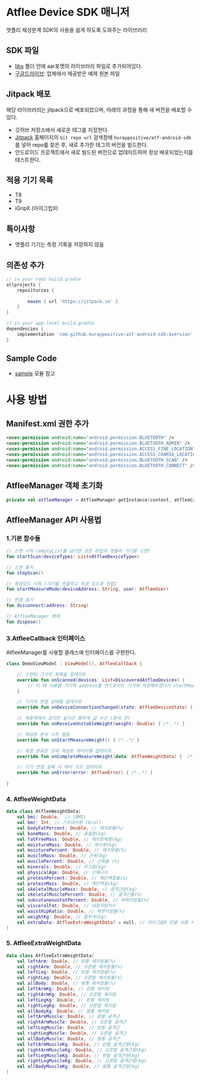 # Atflee Device SDK 매니저
앳플리 체성분계 SDK의 사용을 쉽게 하도록 도와주는 라이브러리

## SDK 파일
- [libs](/atfleesdk/libs) 폴더 안에 aar포멧의 라이브러리 파일로 추가되어있다.
- [구글드라이브](https://drive.google.com/drive/folders/1ytOjlsaynPEWYcKVjd5gXmwRJltnL3yd?usp=sharing_eil_m&ts=63e33b0f): 업체에서 제공받은 예제 원본 파일

## Jitpack 배포
해당 라이브러리는 jitpack으로 배포되었으며, 아래의 과정을 통해 새 버전을 배포할 수 있다.
- 깃허브 저장소에서 새로운 태그를 지정한다.
- [Jitpack](https://jitpack.io/) 홈페이지의 `Git repo url` 검색창에 `huraypositive/atf-android-sdk`를 넣어 repo를 찾은 후, 새로 추가한 태그의 버전을 빌드한다.
- 안드로이드 프로젝트에서 새로 빌드된 버전으로 업데이트하여 정상 배포되었는지를 테스트한다.

## 적용 기기 목록
- T8
- T9
- iGripX (아이그립X)

## 특이사항
- 앳플리 기기는 측정 기록을 저장하지 않음

## 의존성 추가
```gradle
// in your root build.gradle
allprojects {
    repositories {
        ..
        maven { url 'https://jitpack.io' }
    }
}

// in your app-level build.gradle
dependencies {
    implementation 'com.github.huraypositive:atf-android-sdk:$version'
}
```

## Sample Code
- [sample](/sample) 모듈 참고

# 사용 방법

## Manifest.xml 권한 추가
```xml
<uses-permission android:name="android.permission.BLUETOOTH" />
<uses-permission android:name="android.permission.BLUETOOTH_ADMIN" />
<uses-permission android:name="android.permission.ACCESS_FINE_LOCATION" />
<uses-permission android:name="android.permission.ACCESS_COARSE_LOCATION" />
<uses-permission android:name="android.permission.BLUETOOTH_SCAN" />
<uses-permission android:name="android.permission.BLUETOOTH_CONNECT" />
```

## AtfleeManager 객체 초기화
```kotlin
private val atfleeManager = AtfleeManager.getInstance(context, atfleeCallback)
```

## AtfleeManager API 사용법
### 1.기본 함수들
```kotlin
// 스캔 시작 (emptyList를 넘기면 모든 타입의 앳플리 기기를 스캔)
fun startScan(deviceTypes: List<AtfleeDeviceType>)

// 스캔 중지
fun stopScan()

// 측정모드 시작 (기기를 연결하고 측정 모드로 진입)
fun startMeasureMode(deviceAddress: String, user: AtfleeUser)

// 연결 끊기
fun disconnect(address: String)

// AtfleeManager 해제
fun dispose()
```

### 3.AtfleeCallback 인터페이스
AtfleeManager를 사용할 클래스에 인터페이스를 구현한다.
```kotlin
class DemoViewModel : ViewModel(), AtfleeCallback {

    // 스캔된 기기의 목록을 업데이트
    override fun onScanned(devices: List<DiscoveredAtfleeDevice>) {
        // 이 때 사용할 기기의 address를 안드로이드 기기에 저장해두었다가 startMeasure() 호출 시 사용하길 권장함 
    }

    // 기기의 연결 상태를 업데이트
    override fun onDeviceConnectionChanged(state: AtfleeDeviceState) { /*..*/ }

    // 체중계에서 감지된 실시간 몸무게 값 수신 (분석 전)
    override fun onReceiveUnstableWeight(weight: Double) { /*..*/ }

    // 체성분 분석 시작 알림
    override fun onStartMeasureWeight() { /*..*/ }

    // 측정 완료된 상세 체성분 데이터를 업데이트
    override fun onCompleteMeasureWeight(data: AtfleeWeightData) {  /*..*/ }

    // 기기 연결 실패 시 에러 코드 업데이트
    override fun onError(error: AtfleeError) { /*..*/ }
    
}
```

### 4. AtfleeWeightData
```kotlin
data class AtfleeWeightData(
    val bmi: Double,  // (BMI)
    val bmr: Int, // 기초대사량 (kcal)
    val bodyFatPercent: Double, // 체지방률(%)
    val boneMass: Double, // 골질량(kg)
    val fatFreeMass: Double, // 제지방체중(kg)
    val moistureMass: Double, // 체수분(kg)
    val moisturePercent: Double, // 체수분율(%)
    val muscleMass: Double, // 근육(kg)
    val musclePercent: Double, // 근육율 (%)
    val minerals: Double, // 무기질(kg)
    val physicalAge: Double, // 신체나이
    val proteinPercent: Double, // 체단백질율(%)
    val proteinMass: Double, // 체단백질(kg)
    val skeletalMuscleMass: Double, // 골격근량(kg)
    val skeletalMusclePercent: Double, // 골격근율(%)
    val subcutaneousFatPercent: Double, // 피하지방율(%)
    val visceralFat: Double, // 내장지방지수
    val waistHipRatio: Double, // 복부지방율(%)
    val weightKg: Double, // 몸무게(kg)
    val extraData: AtfleeExtraWeightData? = null, // 아이그립X 모델 사용 시 들어오는 추가 데이터
)
```

### 5. AtfleeExtraWeightData
```kotlin
data class AtfleeExtraWeightData(
    val leftArm: Double, // 왼팔 체지방율(%) 
    val rightArm: Double, // 오른팔 체지방율(%) 
    val leftLeg: Double, // 왼발 체지방율(%) 
    val rightLeg: Double, // 오른발 체지방율(%) 
    val allBody: Double, // 몸통 체지방율(%) 
    val leftArmKg: Double, // 왼팔 체지방
    val rightArmKg: Double, // 오른팔 체지방
    val leftLegKg: Double, // 왼발 체지방
    val rightLegKg: Double, // 오른발 체지방
    val allBodyKg: Double, // 몸통 체지방
    val leftArmMuscle: Double, // 왼팔 골격근
    val rightArmMuscle: Double, // 오른팔 골격근
    val leftLegMuscle: Double, // 왼발 골격근
    val rightLegMuscle: Double, // 오른발 골격근
    val allBodyMuscle: Double, // 몸통 골격근
    val leftArmMuscleKg: Double, // 왼팔 골격근량(kg) 
    val rightArmMuscleKg: Double, // 오른팔 골격근량(kg) 
    val leftLegMuscleKg: Double, // 왼발 골격근량(kg) 
    val rightLegMuscleKg: Double, // 오른발 골격근량(kg) 
    val allBodyMuscleKg: Double, // 몸통 골격근량(kg) 
)
```
